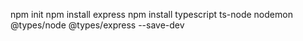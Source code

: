 npm init
npm install express
npm install typescript ts-node nodemon @types/node @types/express --save-dev

